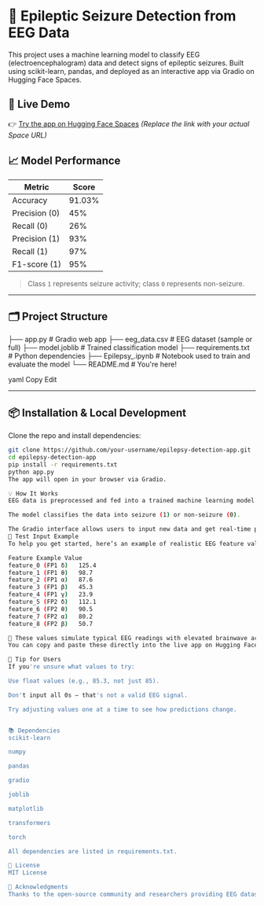 # 🧠 Epileptic Seizure Detection from EEG Data

This project uses a machine learning model to classify EEG (electroencephalogram) data and detect signs of epileptic seizures. Built using scikit-learn, pandas, and deployed as an interactive app via Gradio on Hugging Face Spaces.

## 🚀 Live Demo

👉 [Try the app on Hugging Face Spaces](https://huggingface.co/spaces/vysubs28/epilepsy-predictor) 
*(Replace the link with your actual Space URL)*

## 📈 Model Performance

| Metric       | Score  |
|--------------|--------|
| Accuracy     | 91.03% |
| Precision (0)| 45%    |
| Recall (0)   | 26%    |
| Precision (1)| 93%    |
| Recall (1)   | 97%    |
| F1-score (1) | 95%    |

> Class `1` represents seizure activity; class `0` represents non-seizure.

---

## 🗂️ Project Structure

├── app.py # Gradio web app
├── eeg_data.csv # EEG dataset (sample or full)
├── model.joblib # Trained classification model
├── requirements.txt # Python dependencies
├── Epilepsy_.ipynb # Notebook used to train and evaluate the model
└── README.md # You're here!

yaml
Copy
Edit

---

## 📦 Installation & Local Development

Clone the repo and install dependencies:

```bash
git clone https://github.com/your-username/epilepsy-detection-app.git
cd epilepsy-detection-app
pip install -r requirements.txt
python app.py
The app will open in your browser via Gradio.

💡 How It Works
EEG data is preprocessed and fed into a trained machine learning model.

The model classifies the data into seizure (1) or non-seizure (0).

The Gradio interface allows users to input new data and get real-time predictions.
🧪 Test Input Example
To help you get started, here’s an example of realistic EEG feature values that will trigger a seizure (epileptic) prediction:

Feature	Example Value
feature_0 (FP1 δ)	125.4
feature_1 (FP1 θ)	98.7
feature_2 (FP1 α)	87.6
feature_3 (FP1 β)	45.3
feature_4 (FP1 γ)	23.9
feature_5 (FP2 δ)	112.1
feature_6 (FP2 θ)	90.5
feature_7 (FP2 α)	80.2
feature_8 (FP2 β)	50.7

🔎 These values simulate typical EEG readings with elevated brainwave activity consistent with seizure conditions.
You can copy and paste these directly into the live app on Hugging Face.

🧠 Tip for Users
If you're unsure what values to try:

Use float values (e.g., 85.3, not just 85).

Don't input all 0s — that's not a valid EEG signal.

Try adjusting values one at a time to see how predictions change.


📚 Dependencies
scikit-learn

numpy

pandas

gradio

joblib

matplotlib

transformers

torch

All dependencies are listed in requirements.txt.

📄 License
MIT License

🙌 Acknowledgments
Thanks to the open-source community and researchers providing EEG datasets for enabling accessible seizure detection research.
